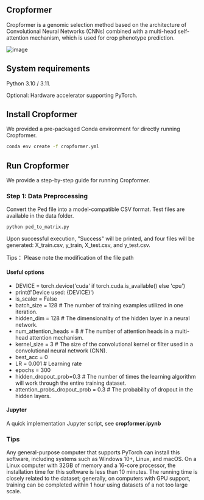 ## Cropformer
Cropformer is a genomic selection method based on the architecture of Convolutional Neural Networks (CNNs) combined with a multi-head self-attention mechanism, which is used for crop phenotype prediction.

![image](https://github.com/user-attachments/assets/1d12ec0b-3342-4348-98a9-e3a8518fe73f)


## System requirements
Python 3.10 / 3.11.

Optional: Hardware accelerator supporting PyTorch.
## Install Cropformer

We provided a pre-packaged Conda environment for directly running Cropformer.

```bash
conda env create -f cropformer.yml
```
## Run Cropformer
We provide a step-by-step guide for running Cropformer.

### Step 1: Data Preprocessing
Convert the Ped file into a model-compatible CSV format. Test files are available in the data folder.

```bash
python ped_to_matrix.py
```
Upon successful execution, "Success" will be printed, and four files will be generated: X_train.csv, y_train, X_test.csv, and y_test.csv.

Tips： Please note the modification of the file path
#### Useful options

- DEVICE = torch.device('cuda' if torch.cuda.is_available() else 'cpu')
- print(f'Device used: {DEVICE}')
- is_scaler = False
- batch_size = 128  # The number of training examples utilized in one iteration. 
- hidden_dim = 128  # The dimensionality of the hidden layer in a neural network. 
- num_attention_heads = 8 # The number of attention heads in a multi-head attention mechanism.	
- kernel_size = 3 #  The size of the convolutional kernel or filter used in a convolutional neural network (CNN).
- best_acc = 0
- LR = 0.001 # Learning rate
- epochs = 300
- hidden_dropout_prob=0.3 # The number of times the learning algorithm will work through the entire training dataset.
- attention_probs_dropout_prob = 0.3 # The probability of dropout in the hidden layers. 
#### Jupyter
A quick implementation Jupyter script, see **cropformer.ipynb**

### Tips
Any general-purpose computer that supports PyTorch can install this software, including systems such as Windows 10+, Linux, and macOS. On a Linux computer with 32GB of memory and a 16-core processor, the installation time for this software is less than 10 minutes. The running time is closely related to the dataset; generally, on computers with GPU support, training can be completed within 1 hour using datasets of a not too large scale.
